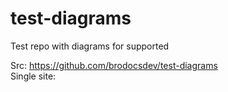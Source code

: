 # test-diagrams

Test repo with diagrams for supported 

Src: https://github.com/brodocsdev/test-diagrams  
Single site: 